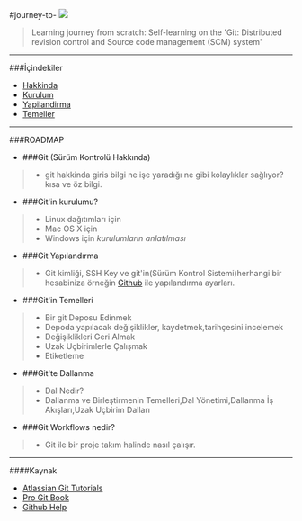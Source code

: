 #journey-to- ![][1]


> Learning journey from scratch: Self-learning on the 'Git: Distributed revision control and Source code management (SCM) system'

----------------------
###İçindekiler

* [Hakkinda](https://github.com/paufsc/journey-to-git/blob/master/docs/tr/Hakkinda.md)
* [Kurulum](https://github.com/paufsc/journey-to-git/blob/master/docs/tr/Kurulum.md)
* [Yapilandirma](https://github.com/paufsc/journey-to-git/blob/master/docs/tr/Yapilandirma.md)
* [Temeller](https://github.com/paufsc/journey-to-git/blob/master/docs/tr/Temeller.md)

--------------
###ROADMAP

* ###Git (Sürüm Kontrolü Hakkında)
> * git hakkinda giris bilgi ne işe yaradığı ne gibi kolaylıklar sağlıyor? kısa ve öz bilgi.

* ###Git'in kurulumu?
> * Linux dağıtımları için
> * Mac OS X için
> * Windows için *kurulumların anlatılması*

* ###Git Yapılandırma
> * Git kimliği, SSH Key ve git'in(Sürüm Kontrol Sistemi)herhangi bir hesabiniza örneğin [Github](https://github.com/) ile yapılandırma ayarları.
* ###Git'in Temelleri
> * Bir git Deposu Edinmek
> * Depoda yapılacak değişiklikler, kaydetmek,tarihçesini incelemek
> * Değişiklikleri Geri Almak
> * Uzak Uçbirimlerle Çalışmak
> * Etiketleme 

* ###Git'te Dallanma
> * Dal Nedir?
> * Dallanma ve Birleştirmenin Temelleri,Dal Yönetimi,Dallanma İş Akışları,Uzak Uçbirim Dalları

* ###Git Workflows nedir?
> - Git ile bir proje takım halinde nasıl çalışır.


----------------------
  [1]: https://github.com/paufsc/journey-to-git/blob/master/assets/img/git-1.png
  
####Kaynak
   * [Atlassian Git Tutorials](https://www.atlassian.com/git/)
   * [Pro Git Book](http://git-scm.com/book/tr)
   * [Github Help](https://help.github.com/)

   